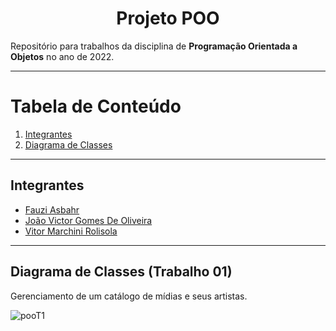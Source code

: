 <h1 align="center">Projeto POO</h1>
<p>Repositório para trabalhos da disciplina de <b>Programação Orientada a Objetos</b> no ano de 2022.</p>

---

# Tabela de Conteúdo
1. [Integrantes](#integrantes)
2. [Diagrama de Classes](#diagrama-de-classes-trabalho-01)

---

## Integrantes
* [Fauzi Asbahr](github.com/FAsbahr20)
* [João Victor Gomes De Oliveira](github.com/joaovictorgo99)
* [Vitor Marchini Rolisola](github.com/rolisola)

---

## Diagrama de Classes (Trabalho 01)
<p>Gerenciamento de um catálogo de mídias e seus artistas.</p>

![pooT1](https://user-images.githubusercontent.com/106416420/172024093-b83cc3fb-3322-4c15-ada8-4446009bdc00.png)

